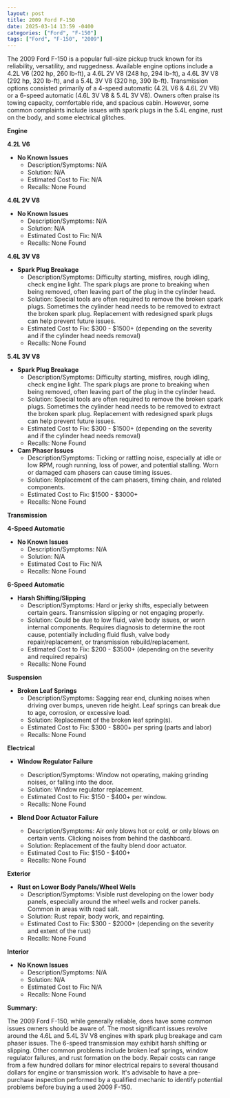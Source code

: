```yaml
---
layout: post
title: 2009 Ford F-150
date: 2025-03-14 13:59 -0400
categories: ["Ford", "F-150"]
tags: ["Ford", "F-150", "2009"]
---
```

The 2009 Ford F-150 is a popular full-size pickup truck known for its reliability, versatility, and ruggedness. Available engine options include a 4.2L V6 (202 hp, 260 lb-ft), a 4.6L 2V V8 (248 hp, 294 lb-ft), a 4.6L 3V V8 (292 hp, 320 lb-ft), and a 5.4L 3V V8 (320 hp, 390 lb-ft). Transmission options consisted primarily of a 4-speed automatic (4.2L V6 & 4.6L 2V V8) or a 6-speed automatic (4.6L 3V V8 & 5.4L 3V V8). Owners often praise its towing capacity, comfortable ride, and spacious cabin. However, some common complaints include issues with spark plugs in the 5.4L engine, rust on the body, and some electrical glitches.

**Engine**

**4.2L V6**
*   **No Known Issues**
    *   Description/Symptoms: N/A
    *   Solution: N/A
    *   Estimated Cost to Fix: N/A
    *   Recalls: None Found

**4.6L 2V V8**
*   **No Known Issues**
    *   Description/Symptoms: N/A
    *   Solution: N/A
    *   Estimated Cost to Fix: N/A
    *   Recalls: None Found

**4.6L 3V V8**
*   **Spark Plug Breakage**
    *   Description/Symptoms: Difficulty starting, misfires, rough idling, check engine light. The spark plugs are prone to breaking when being removed, often leaving part of the plug in the cylinder head.
    *   Solution: Special tools are often required to remove the broken spark plugs. Sometimes the cylinder head needs to be removed to extract the broken spark plug. Replacement with redesigned spark plugs can help prevent future issues.
    *   Estimated Cost to Fix: $300 - $1500+ (depending on the severity and if the cylinder head needs removal)
    *   Recalls: None Found

**5.4L 3V V8**
*   **Spark Plug Breakage**
    *   Description/Symptoms: Difficulty starting, misfires, rough idling, check engine light. The spark plugs are prone to breaking when being removed, often leaving part of the plug in the cylinder head.
    *   Solution: Special tools are often required to remove the broken spark plugs. Sometimes the cylinder head needs to be removed to extract the broken spark plug. Replacement with redesigned spark plugs can help prevent future issues.
    *   Estimated Cost to Fix: $300 - $1500+ (depending on the severity and if the cylinder head needs removal)
    *   Recalls: None Found
*   **Cam Phaser Issues**
    *   Description/Symptoms: Ticking or rattling noise, especially at idle or low RPM, rough running, loss of power, and potential stalling. Worn or damaged cam phasers can cause timing issues.
    *   Solution: Replacement of the cam phasers, timing chain, and related components.
    *   Estimated Cost to Fix: $1500 - $3000+
    *   Recalls: None Found

**Transmission**

**4-Speed Automatic**
*   **No Known Issues**
    *   Description/Symptoms: N/A
    *   Solution: N/A
    *   Estimated Cost to Fix: N/A
    *   Recalls: None Found

**6-Speed Automatic**
*   **Harsh Shifting/Slipping**
    *   Description/Symptoms: Hard or jerky shifts, especially between certain gears. Transmission slipping or not engaging properly.
    *   Solution: Could be due to low fluid, valve body issues, or worn internal components. Requires diagnosis to determine the root cause, potentially including fluid flush, valve body repair/replacement, or transmission rebuild/replacement.
    *   Estimated Cost to Fix: $200 - $3500+ (depending on the severity and required repairs)
    *   Recalls: None Found

**Suspension**

*   **Broken Leaf Springs**
    *   Description/Symptoms: Sagging rear end, clunking noises when driving over bumps, uneven ride height. Leaf springs can break due to age, corrosion, or excessive load.
    *   Solution: Replacement of the broken leaf spring(s).
    *   Estimated Cost to Fix: $300 - $800+ per spring (parts and labor)
    *   Recalls: None Found

**Electrical**

*   **Window Regulator Failure**
    *   Description/Symptoms: Window not operating, making grinding noises, or falling into the door.
    *   Solution: Window regulator replacement.
    *   Estimated Cost to Fix: $150 - $400+ per window.
    *   Recalls: None Found

*   **Blend Door Actuator Failure**
    *   Description/Symptoms: Air only blows hot or cold, or only blows on certain vents.  Clicking noises from behind the dashboard.
    *   Solution: Replacement of the faulty blend door actuator.
    *   Estimated Cost to Fix: $150 - $400+
    *   Recalls: None Found

**Exterior**

*   **Rust on Lower Body Panels/Wheel Wells**
    *   Description/Symptoms: Visible rust developing on the lower body panels, especially around the wheel wells and rocker panels. Common in areas with road salt.
    *   Solution: Rust repair, body work, and repainting.
    *   Estimated Cost to Fix: $300 - $2000+ (depending on the severity and extent of the rust)
    *   Recalls: None Found

**Interior**

*   **No Known Issues**
    *   Description/Symptoms: N/A
    *   Solution: N/A
    *   Estimated Cost to Fix: N/A
    *   Recalls: None Found

**Summary:**

The 2009 Ford F-150, while generally reliable, does have some common issues owners should be aware of. The most significant issues revolve around the 4.6L and 5.4L 3V V8 engines with spark plug breakage and cam phaser issues. The 6-speed transmission may exhibit harsh shifting or slipping. Other common problems include broken leaf springs, window regulator failures, and rust formation on the body. Repair costs can range from a few hundred dollars for minor electrical repairs to several thousand dollars for engine or transmission work. It's advisable to have a pre-purchase inspection performed by a qualified mechanic to identify potential problems before buying a used 2009 F-150.

